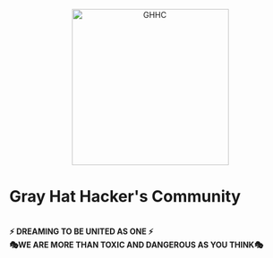 
<p align="center"> <a href="#"><img title="GHHC" src="https://user-images.githubusercontent.com/80751079/119657947-666bcf00-be4e-11eb-81b6-8177ee7d7c98.png" height="280" width="280"></a></p>

<b><h1>Gray Hat Hacker's Community</h1></b>
<br>
<b>⚡ DREAMING TO BE UNITED AS ONE ⚡<br>
🎭WE ARE MORE THAN TOXIC AND DANGEROUS AS YOU THINK🎭

